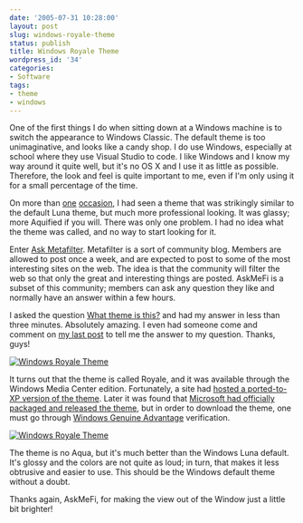 ```yaml
---
date: '2005-07-31 10:28:00'
layout: post
slug: windows-royale-theme
status: publish
title: Windows Royale Theme
wordpress_id: '34'
categories:
- Software
tags:
- theme
- windows
---
```


One of the first things I do when sitting down at a Windows machine is to switch the appearance to Windows Classic.  The default theme is too unimaginative, and looks like a candy shop.  I do use Windows, especially at school where they use Visual Studio to code.  I like Windows and I know my way around it quite well, but it's no OS X and I use it as little as possible.  Therefore, the look and feel is quite important to me, even if I'm only using it for a small percentage of the time.

On more than [one](http://www.auroravisions.com/opendir/blogstuff/ie7googletoolbar.jpg) [occasion](http://www.bengoodger.com/software/mb/options/prefwindowv/options.png), I had seen a theme that was strikingly similar to the default Luna theme, but much more professional looking.  It was glassy; more Aquified if you will.  There was only one problem.  I had no idea what the theme was called, and no way to start looking for it.

Enter [Ask Metafilter](http://ask.metafilter.com/).  Metafilter is a sort of community blog.  Members are allowed to post once a week, and are expected to post to some of the most interesting sites on the web.  The idea is that the community will filter the web so that only the great and interesting things are posted.  AskMeFi is a subset of this community; members can ask any question they like and normally have an answer within a few hours.

I asked the question [What theme is this?](http://ask.metafilter.com/mefi/21875) and had my answer in less than three minutes.  Absolutely amazing.  I even had someone come and comment on [my last post](http://uptonianthoughts.blogspot.com/2005/07/googles-improved-home-page.html) to tell me the answer to my question.  Thanks, guys!

[![Windows Royale Theme](http://photos22.flickr.com/29943412_89204036d4.jpg)](http://www.flickr.com/photos/third/29943412/)

It turns out that the theme is called Royale, and it was available through the Windows Media Center edition.  Fortunately, a site had [hosted a ported-to-XP version of the theme](http://www.softpedia.com/get/Desktop-Enhancements/Themes/Royale-Theme-for-WinXP.shtml).  Later it was found that [Microsoft had officially packaged and released the theme](http://www.microsoft.com/downloads/details.aspx?FamilyID=15373C73-D5F6-4AF0-B583-D633CB021612&displaylang=en), but in order to download the theme, one must go through [Windows Genuine Advantage](http://www.boingboing.net/2005/07/28/microsoft_genuine_ad.html) verification.

[![Windows Royale Theme](http://photos23.flickr.com/29943411_50199b4fe0.jpg)](http://www.flickr.com/photos/third/29943411/)

The theme is no Aqua, but it's much better than the Windows Luna default.  It's glossy and the colors are not quite as loud; in turn, that makes it less obtrusive and easier to use.  This should be the Windows default theme without a doubt.

Thanks again, AskMeFi, for making the view out of the Window just a little bit brighter!
